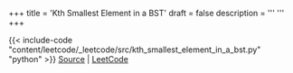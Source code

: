 +++
title = 'Kth Smallest Element in a BST'
draft = false
description =  '''
'''
+++

{{< include-code "content/leetcode/_leetcode/src/kth_smallest_element_in_a_bst.py" "python" >}}
[Source](https://github.com/grind-rip/leetcode/blob/master/src/kth_smallest_element_in_a_bst.py) | [LeetCode](https://leetcode.com/problems/kth-smallest-element-in-a-bst)
